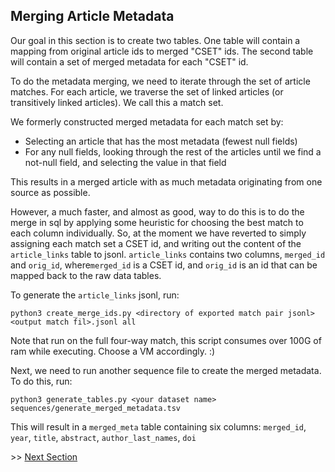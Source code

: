 ## Merging Article Metadata

Our goal in this section is to create two tables. One table will contain a mapping from original
article ids to merged "CSET" ids. The second table will contain a set of merged metadata for each
"CSET" id.

To do the metadata merging, we need to iterate through the set of article matches. For each article, 
we traverse the set of linked articles (or transitively linked articles). We call this a match set. 

We formerly constructed merged metadata for each match set by:

- Selecting an article that has the most metadata (fewest null fields)
- For any null fields, looking through the rest of the articles until we find a not-null field, and
selecting the value in that field

This results in a merged article with as much metadata originating from one source as possible. 

However, a much faster, and almost as good, way to do this is to do the merge in sql by applying some
heuristic for choosing the best match to each column individually. So, at the 
moment we have reverted to simply assigning each match set a CSET id, and writing out the content
of the `article_links` table to jsonl. `article_links` contains two columns, `merged_id` and `orig_id`, 
where`merged_id` is a CSET id, and `orig_id` is an id that can be mapped back to the raw data tables.

To generate the `article_links` jsonl, run:

`python3 create_merge_ids.py <directory of exported match pair jsonl> <output match fil>.jsonl all`

Note that run on the full four-way match, this script consumes over 100G of ram while executing. Choose
a VM accordingly. :)

Next, we need to run another sequence file to create the merged metadata. To do this, run:

`python3 generate_tables.py <your dataset name> sequences/generate_merged_metadata.tsv`

This will result in a `merged_meta` table containing six columns: `merged_id`, `year`, `title`, 
`abstract`, `author_last_names`, `doi`

\>> [Next Section](methods_documentation/3_reporting.md)